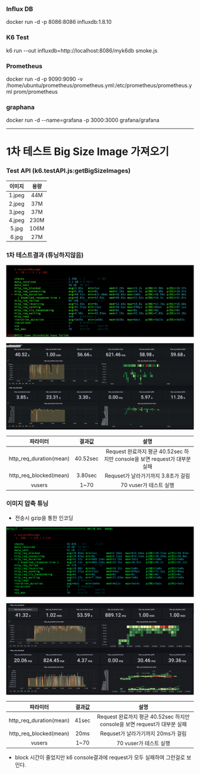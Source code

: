 ### Influx DB 
docker run -d -p 8086:8086 influxdb:1.8.10

### K6 Test
k6 run --out influxdb=http://localhost:8086/myk6db smoke.js

### Prometheus
docker run -d -p 9090:9090 -v /home/ubuntu/prometheus/prometheus.yml:/etc/prometheus/prometheus.yml prom/prometheus

### graphana
docker run -d --name=grafana -p 3000:3000 grafana/grafana

---
# 1차 테스트 Big Size Image 가져오기

### Test API (k6.testAPI.js:getBigSizeImages)
|  이미지   |  용량  |  
|:------:|:----:|
| 1.jpeg | 44M  | 
| 2.jpeg | 37M  | 
| 3.jpeg | 37M  | 
| 4.jpeg | 230M | 
| 5.jpg  | 106M |  
| 6.jpg  | 27M  | 

### 1차 테스트결과 (튜닝하지않음)

![k6-console](imageTest/imagetest-default-k6-result.png)

![k6-grafana](imageTest/imagetest-default-k6-grafana.png)

|          파라미터           |   결과값    |                            설명                            |  
|:-----------------------:|:--------:|:--------------------------------------------------------:|
| http_req_duration(mean) | 40.52sec | Request 완료까지 평균 40.52sec 하지만 console을 보면 request가 대부분 실패 |
| http_req_blocked(mean)  | 3.80sec  |                 Requset가 날라가기까지 3.8초가 걸림                 |
|         vusers          |   1~70   |                     70 vuser가 테스트 실행                     |


### 이미지 압축 튜닝 
- 전송시 gzip을 통한 인코딩 

![k6-console-imageZip](imageTest/imagetest-imageZip-k6-result.png)

![k6-grafana-imageZip](imageTest/imagetest-imageZip-k6-grafana.png)

|          파라미터           |  결과값  |                            설명                            |  
|:-----------------------:|:-----:|:--------------------------------------------------------:|
| http_req_duration(mean) | 41sec | Request 완료까지 평균 40.52sec 하지만 console을 보면 request가 대부분 실패 |
| http_req_blocked(mean)  | 20ms  |                 Requset가 날라가기까지 20ms가 걸림                 |
|         vusers          | 1~70  |                     70 vuser가 테스트 실행                     |

- block 시간이 줄었지만 k6 console결과에 request가 모두 실패하여 그런걸로 보인다.